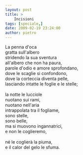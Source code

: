 ```yaml
---
layout: post
title: >
    Incisioni
tags: [speciale,]
date: 2009-02-19 23:24:00
author: pietro
---
```

La penna d'oca<br/>gratta sull'albero<br/>stridendo la sua sventura<br/>all'albero che non ha paura,<br/>parole d'odio e amore sprofondano,<br/>dove le scaglie si confondono,<br/>dove la corteccia diventa pelle,<br/>lasciando intatte le foglie e le stelle;<br/><br/>la notte le lucciole<br/>nuotano sui rami,<br/>nuotano nell'aria<br/>intrappolata tra il fogliame,<br/>sono stelle,<br/>sono belle,<br/>ma si muovono ingannatrici,<br/>e non le coglieremo,<br/><br/>né le coglierà la piuma,<br/>e il calor del gelo le sfuma.
